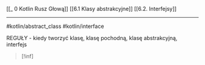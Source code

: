 [[_ 0 Kotlin Rusz Głową]]
[[6.1 Klasy abstrakcyjne]]
[[6.2. Interfejsy]]

----------
#kotlin/abstract_class  #kotlin/interface  

REGUŁY - kiedy tworzyć klasę, klasę pochodną, klasę abstrakcyjną, interfejs

>[!inf]
  















